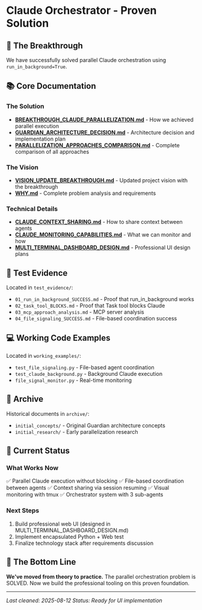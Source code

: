 # Claude Orchestrator - Proven Solution

## 🎉 The Breakthrough
We have successfully solved parallel Claude orchestration using `run_in_background=True`.

## 📚 Core Documentation

### The Solution
- **[BREAKTHROUGH_CLAUDE_PARALLELIZATION.md](BREAKTHROUGH_CLAUDE_PARALLELIZATION.md)** - How we achieved parallel execution
- **[GUARDIAN_ARCHITECTURE_DECISION.md](GUARDIAN_ARCHITECTURE_DECISION.md)** - Architecture decision and implementation plan
- **[PARALLELIZATION_APPROACHES_COMPARISON.md](PARALLELIZATION_APPROACHES_COMPARISON.md)** - Complete comparison of all approaches

### The Vision
- **[VISION_UPDATE_BREAKTHROUGH.md](VISION_UPDATE_BREAKTHROUGH.md)** - Updated project vision with the breakthrough
- **[WHY.md](WHY.md)** - Complete problem analysis and requirements

### Technical Details
- **[CLAUDE_CONTEXT_SHARING.md](CLAUDE_CONTEXT_SHARING.md)** - How to share context between agents
- **[CLAUDE_MONITORING_CAPABILITIES.md](CLAUDE_MONITORING_CAPABILITIES.md)** - What we can monitor and how
- **[MULTI_TERMINAL_DASHBOARD_DESIGN.md](MULTI_TERMINAL_DASHBOARD_DESIGN.md)** - Professional UI design plans

## 🧪 Test Evidence
Located in `test_evidence/`:
- `01_run_in_background_SUCCESS.md` - Proof that run_in_background works
- `02_task_tool_BLOCKS.md` - Proof that Task tool blocks Claude
- `03_mcp_approach_analysis.md` - MCP server analysis
- `04_file_signaling_SUCCESS.md` - File-based coordination success

## 💻 Working Code Examples
Located in `working_examples/`:
- `test_file_signaling.py` - File-based agent coordination
- `test_claude_background.py` - Background Claude execution
- `file_signal_monitor.py` - Real-time monitoring

## 📁 Archive
Historical documents in `archive/`:
- `initial_concepts/` - Original Guardian architecture concepts
- `initial_research/` - Early parallelization research

## 🚀 Current Status

### What Works Now
✅ Parallel Claude execution without blocking
✅ File-based coordination between agents
✅ Context sharing via session resuming
✅ Visual monitoring with tmux
✅ Orchestrator system with 3 sub-agents

### Next Steps
1. Build professional web UI (designed in MULTI_TERMINAL_DASHBOARD_DESIGN.md)
2. Implement encapsulated Python + Web test
3. Finalize technology stack after requirements discussion

## 🎯 The Bottom Line
**We've moved from theory to practice.** The parallel orchestration problem is SOLVED. 
Now we build the professional tooling on this proven foundation.

---
*Last cleaned: 2025-08-12*
*Status: Ready for UI implementation*